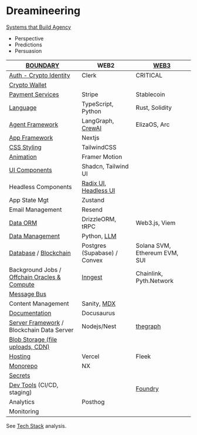 # Dreamineering

[Systems that Build Agency](https://mm.dreamineering.com)

- Perspective
- Predictions
- Persuasion

| [BOUNDARY](https://mm.dreamineering.com/docs/software/decisions)                                                                                              | WEB2                                                                                                                     | [WEB3](https://mm.dreamineering.com/docs/technology/blockchain)                                     |
| ------------------------------------------------------------------------------------------------------------------------------------------------------------- | ------------------------------------------------------------------------------------------------------------------------ | --------------------------------------------------------------------------------------------------- |
| [Auth - Crypto Identity](https://mm.dreamineering.com/docs/technology/zero-knowledge)                                                                         | Clerk                                                                                                                    | CRITICAL                                                                                            |
| [Crypto Wallet](https://mm.dreamineering.com/docs/software/platform-engineering/crypto-wallet-tech)                                                           |                                                                                                                          |                                                                                                     |
| [Payment Services](https://mm.dreamineering.com/docs/software/platform-engineering/payment-rails-infra/)                                                      | Stripe                                                                                                                   | Stablecoin                                                                                          |
| [Language](https://mm.dreamineering.com/docs/software/software-languages/typescript)                                                                          | TypeScript, Python                                                                                                       | Rust, Solidity                                                                                      |
| [Agent Framework](https://mm.dreamineering.com/docs/software/ai-agent-platforms)                                                                              | LangGraph, [CrewAI](/docs/software/ai-agent-platforms/framework-crewai)                                                  | ElizaOS, Arc                                                                                        |
| [App Framework](https://mm.dreamineering.com/docs/software/product-engineering)                                                                               | Nextjs                                                                                                                   |                                                                                                     |
| [CSS Styling](https://mm.dreamineering.com/docs/software/product-engineering/react-components/component-libraries/tailwindcss)                                | TailwindCSS                                                                                                              |                                                                                                     |
| [Animation](https://mm.dreamineering.com/docs/software/product-engineering/react-components/react-motion-animation)                                           | Framer Motion                                                                                                            |                                                                                                     |
| [UI Components](https://mm.dreamineering.com/docs/software/product-engineering/react-components/component-libraries)                                          | Shadcn, Tailwind UI                                                                                                      |                                                                                                     |
| Headless Components                                                                                                                                           | [Radix UI](https://www.radix-ui.com/), [Headless UI](https://headlessui.com/)                                            |                                                                                                     |
| App State Mgt                                                                                                                                                 | Zustand                                                                                                                  |                                                                                                     |
| Email Management                                                                                                                                              | Resend                                                                                                                   |                                                                                                     |
| [Data ORM](https://mm.dreamineering.com/docs/software/platform-engineering/orm)                                                                               | DrizzleORM, tRPC                                                                                                         | Web3.js, Viem                                                                                       |
| [Data Management](https://mm.dreamineering.com/docs/software/platform-engineering/data-engineering/)                                                          | Python, [LLM](https://mm.dreamineering.com/docs/ai/ai-llms/)                                                             |                                                                                                     |
| [Database](https://mm.dreamineering.com/docs/software/platform-engineering/data-engineering/) / [Blockchain](/docs/technology/blockchain/blockchain-roadmaps) | Postgres (Supabase) / Convex                                                                                             | Solana SVM, Ethereum EVM, SUI                                                                       |
| Background Jobs / [Offchain Oracles & Compute](https://mm.dreamineering.com/docs/technology/blockchain/interop-services)                                      | [Inngest](https://www.inngest.com/)                                                                                      | Chainlink, Pyth.Network                                                                             |
| [Message Bus](https://mm.dreamineering.com/docs/software/platform-engineering/message-bus/)                                                                   |                                                                                                                          |                                                                                                     |
| Content Management                                                                                                                                            | Sanity, [MDX](https://mm.dreamineering.com/docs/software/product-engineering/react-components/next-markdown-mdx-content) |                                                                                                     |
| [Documentation](/docs/sass-toolkit/specs-documentation-software)                                                                                              | Docusaurus                                                                                                               |                                                                                                     |
| [Server Framework](https://mm.dreamineering.com/docs/software/platform-engineering/nodejs/) / Blockchain Data Server                                          | Nodejs/Nest                                                                                                              | [thegraph](https://thegraph.com/)                                                                   |
| [Blob Storage (file uploads, CDN)](https://mm.dreamineering.com/docs/software/platform-engineering/file-management/)                                          |                                                                                                                          |                                                                                                     |
| [Hosting](https://mm.dreamineering.com/docs/software/platform-engineering/cloud-orchestration/)                                                               | Vercel                                                                                                                   | Fleek                                                                                               |
| [Monorepo](https://mm.dreamineering.com/docs/buidl/business-dreamineering/tech/drmg-monorepo-specs)                                                           | NX                                                                                                                       |                                                                                                     |
| [Secrets](https://mm.dreamineering.com/docs/software/dev-ops/)                                                                                                |                                                                                                                          |                                                                                                     |
| [Dev Tools](https://mm.dreamineering.com/docs/software/dev-ops/) (CI/CD, staging)                                                                             |                                                                                                                          | [Foundry](https://mm.dreamineering.com/docs/technology/blockchain/blockchain-env/dev-tools-foundry) |
| Analytics                                                                                                                                                     | Posthog                                                                                                                  |                                                                                                     |
| Monitoring                                                                                                                                                    |                                                                                                                          |                                                                                                     |


See [Tech Stack](https://mm.dreamineering.com/docs/software) analysis.

